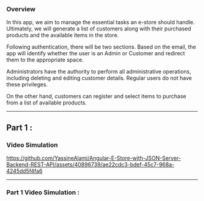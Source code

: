 <h3>Overview</h3>
In this app, we aim to manage the essential tasks an e-store should handle. Ultimately, we will generate a list of customers along with their purchased products and the available items in the store.

Following authentication, there will be two sections. Based on the email, the app will identify whether the user is an Admin or Customer and redirect them to the appropriate space.

Administrators have the authority to perform all administrative operations, including deleting and editing customer details. Regular users do not have these privileges.

On the other hand, customers can register and select items to purchase from a list of available products.

<hr>

<h2>Part 1 : </h2>
  <h3>Video Simulation </h3>


https://github.com/YassineAlami/Angular-E-Store-with-JSON-Server-Backend-REST-API/assets/40896739/ae22cdc3-bdef-45c7-968a-4245dd5f4fa6

<hr>

<h3>Part 1 Video Simulation :</h3>







